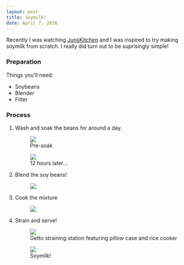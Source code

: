 ```yaml
---
layout: post
title: Soymilk!
date: April 7, 2018
---
```


Recently I was watching [JunsKitchen](https://www.youtube.com/user/JunsKitchen "JunsKitchen") and I was inspired to try making soymilk from scratch. I really did turn out to be suprisingly simple!

### Preparation

Things you'll need:

* Soybeans
* Blender
* Filter

### Process

1. Wash and soak the beans for around a day.

    <figure>
        <img src="{{ site.url }}/assets/img/notes/soymilk-1.jpg">
        <figcaption>Pre-soak</figcaption>
    </figure>

    <figure>
        <img src="{{ site.url }}/assets/img/notes/soymilk-2.jpg">
        <figcaption>12 hours later...</figcaption>
    </figure>

2. Blend the soy beans!

    <figure>
        <img src="{{ site.url }}/assets/img/notes/soymilk-3.jpg">
    </figure>

3. Cook the mixture

    <figure>
        <img src="{{ site.url }}/assets/img/notes/soymilk-4.jpg">
    </figure>

4. Strain and serve!

    <figure>
        <img src="{{ site.url }}/assets/img/notes/soymilk-5.jpg">
        <figcaption>Getto straining station featuring pillow case and rice cooker</figcaption>
    </figure>

    <figure>
        <img src="{{ site.url }}/assets/img/notes/soymilk-6.jpg">
        <figcaption>Soymilk!</figcaption>
    </figure>
